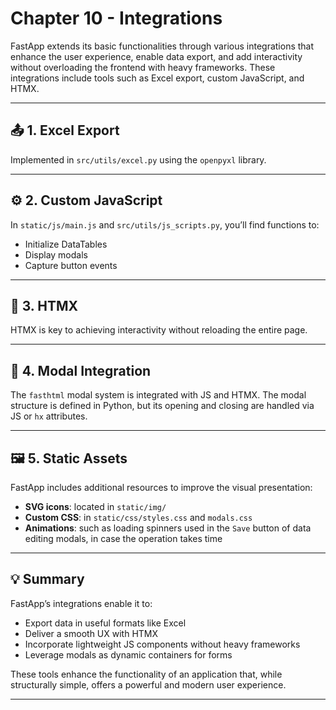 # Chapter 10 - Integrations

FastApp extends its basic functionalities through various integrations that enhance the user experience, enable data export, and add interactivity without overloading the frontend with heavy frameworks. These integrations include tools such as Excel export, custom JavaScript, and HTMX.

---

## 📤 1. Excel Export

Implemented in `src/utils/excel.py` using the `openpyxl` library.

---

## ⚙️ 2. Custom JavaScript

In `static/js/main.js` and `src/utils/js_scripts.py`, you’ll find functions to:

- Initialize DataTables  
- Display modals  
- Capture button events  

---

## 🔁 3. HTMX

HTMX is key to achieving interactivity without reloading the entire page.

---

## 🧩 4. Modal Integration

The `fasthtml` modal system is integrated with JS and HTMX. The modal structure is defined in Python, but its opening and closing are handled via JS or `hx` attributes.

---

## 🖼️ 5. Static Assets

FastApp includes additional resources to improve the visual presentation:

- **SVG icons**: located in `static/img/`  
- **Custom CSS**: in `static/css/styles.css` and `modals.css`  
- **Animations**: such as loading spinners used in the `Save` button of data editing modals, in case the operation takes time  

---

## 💡 Summary

FastApp’s integrations enable it to:

- Export data in useful formats like Excel  
- Deliver a smooth UX with HTMX  
- Incorporate lightweight JS components without heavy frameworks  
- Leverage modals as dynamic containers for forms  

These tools enhance the functionality of an application that, while structurally simple, offers a powerful and modern user experience.

---
